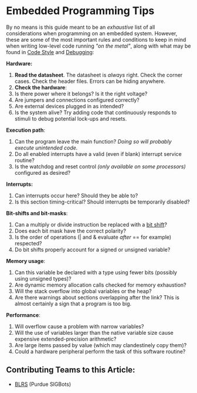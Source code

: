 # Embedded Programming Tips

By no means is this guide meant to be an _exhaustive_ list of all considerations when programming on an embedded system. However, these are some of the most important rules and conditions to keep in mind when writing low-level code running _"on the metal"_, along with what may be found in [Code Style](code-styling-guide.md) and [Debugging](debugging.md):

**Hardware:**

1. **Read the datasheet**. The datasheet is _always_ right. Check the corner cases. Check the header files. Errors can be hiding anywhere.
2. **Check the hardware**:
3. Is there power where it belongs? Is it the right voltage?
4. Are jumpers and connections configured correctly?
5. Are external devices plugged in as intended?
6. Is the system alive? Try adding code that continuously responds to stimuli to debug potential lock-ups and resets.

**Execution path**:

1. Can the program leave the main function? _Doing so will probably execute unintended code._
2. Do all enabled interrupts have a valid (even if blank) interrupt service routine?
3. Is the watchdog and reset control _(only available on some processors)_ configured as desired?

**Interrupts:**

1. Can interrupts occur here? Should they be able to?
2. Is this section timing-critical? Should interrupts be temporarily disabled?

**Bit-shifts and bit-masks**:

1. Can a multiply or divide instruction be replaced with a [bit shift](bit-shift.md)?
2. Does each bit mask have the correct polarity?
3. Is the order of operations (| and & evaluate _after_ == for example) respected?
4. Do bit shifts properly account for a signed or unsigned variable?

**Memory usage**:

1. Can this variable be declared with a type using fewer bits (possibly using unsigned types)?
2. Are dynamic memory allocation calls checked for memory exhaustion?
3. Will the stack overflow into global variables or the heap?
4. Are there warnings about sections overlapping after the link? This is almost certainly a sign that a program is too big.

**Performance**:

1. Will overflow cause a problem with narrow variables?
2. Will the use of variables larger than the native variable size cause expensive extended-precision arithmetic?
3. Are large items passed by value (which may clandestinely copy them)?
4. Could a hardware peripheral perform the task of this software routine?

## Contributing Teams to this Article:

* [BLRS](https://purduesigbots.com/) (Purdue SIGBots)
